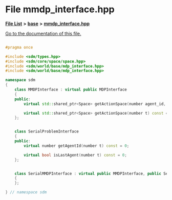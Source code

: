 
# File mmdp\_interface.hpp

[**File List**](files.md) **>** [**base**](dir_f82058e37a1f60b84f8487517c6ff983.md) **>** [**mmdp\_interface.hpp**](mmdp__interface_8hpp.md)

[Go to the documentation of this file.](mmdp__interface_8hpp.md) 


````cpp

#pragma once

#include <sdm/types.hpp>
#include <sdm/core/space/space.hpp>
#include <sdm/world/base/mdp_interface.hpp>
#include <sdm/world/base/mdp_interface.hpp>

namespace sdm
{
    class MMDPInterface : virtual public MDPInterface
    {
    public:
        virtual std::shared_ptr<Space> getActionSpace(number agent_id, number t) const = 0;

        virtual std::shared_ptr<Space> getActionSpace(number t) const = 0;
    };


    class SerialProblemInterface
    {
    public:
        virtual number getAgentId(number t) const = 0;

        virtual bool isLastAgent(number t) const = 0;
    };


    class SerialMMDPInterface : virtual public MMDPInterface, public SerialProblemInterface
    {
    };

} // namespace sdm
````

